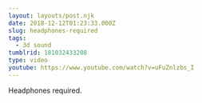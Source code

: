 ```yaml
---
layout: layouts/post.njk
date: 2018-12-12T01:23:33.000Z
slug: headphones-required
tags:
  - 3d sound
tumblrid: 181032433208
type: video
youtube: https://www.youtube.com/watch?v=uFuZnlzbs_I
---
```

<p>Headphones required.</p>
